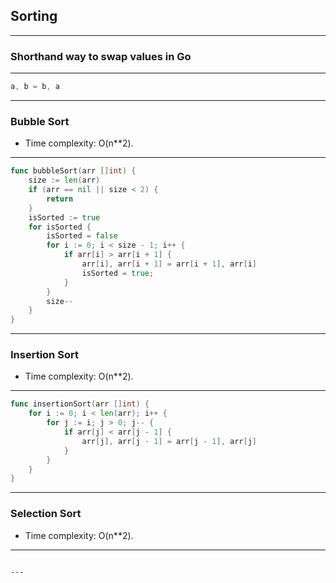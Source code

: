 ## Sorting

---

### Shorthand way to swap values in Go

---

```go
a, b = b, a
```

---

### Bubble Sort

- Time complexity: O(n\*\*2).

---

```go
func bubbleSort(arr []int) {
    size := len(arr)
    if (arr == nil || size < 2) {
        return
    }
    isSorted := true
    for isSorted {
        isSorted = false
        for i := 0; i < size - 1; i++ {
            if arr[i] > arr[i + 1] {
                arr[i], arr[i + 1] = arr[i + 1], arr[i]
                isSorted = true;
            }
        }
        size--
    }
}
```

---

### Insertion Sort

- Time complexity: O(n\*\*2).

---

```go
func insertionSort(arr []int) {
    for i := 0; i < len(arr); i++ {
        for j := i; j > 0; j-- {
            if arr[j] < arr[j - 1] {
                arr[j], arr[j - 1] = arr[j - 1], arr[j]
            }
        }
    }
}
```

---

### Selection Sort

- Time complexity: O(n\*\*2).

---

```

---
```
